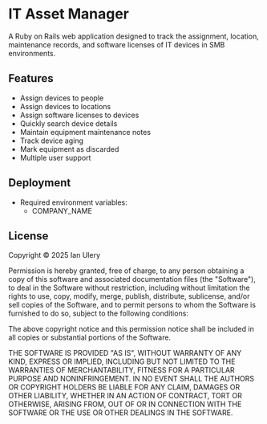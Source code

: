# IT Asset Manager
A Ruby on Rails web application designed to track the assignment, location, maintenance records, and software licenses of IT devices in SMB environments.

## Features
- Assign devices to people
- Assign devices to locations
- Assign software licenses to devices
- Quickly search device details
- Maintain equipment maintenance notes
- Track device aging
- Mark equipment as discarded
- Multiple user support

## Deployment
- Required environment variables:
    - COMPANY_NAME

## License
Copyright © 2025 Ian Ulery

Permission is hereby granted, free of charge, to any person obtaining a copy of this software and associated documentation files (the "Software"), to deal in the Software without restriction, including without limitation the rights to use, copy, modify, merge, publish, distribute, sublicense, and/or sell copies of the Software, and to permit persons to whom the Software is furnished to do so, subject to the following conditions:

The above copyright notice and this permission notice shall be included in all copies or substantial portions of the Software.

THE SOFTWARE IS PROVIDED "AS IS", WITHOUT WARRANTY OF ANY KIND, EXPRESS OR IMPLIED, INCLUDING BUT NOT LIMITED TO THE WARRANTIES OF MERCHANTABILITY, FITNESS FOR A PARTICULAR PURPOSE AND NONINFRINGEMENT. IN NO EVENT SHALL THE AUTHORS OR COPYRIGHT HOLDERS BE LIABLE FOR ANY CLAIM, DAMAGES OR OTHER LIABILITY, WHETHER IN AN ACTION OF CONTRACT, TORT OR OTHERWISE, ARISING FROM, OUT OF OR IN CONNECTION WITH THE SOFTWARE OR THE USE OR OTHER DEALINGS IN THE SOFTWARE.
